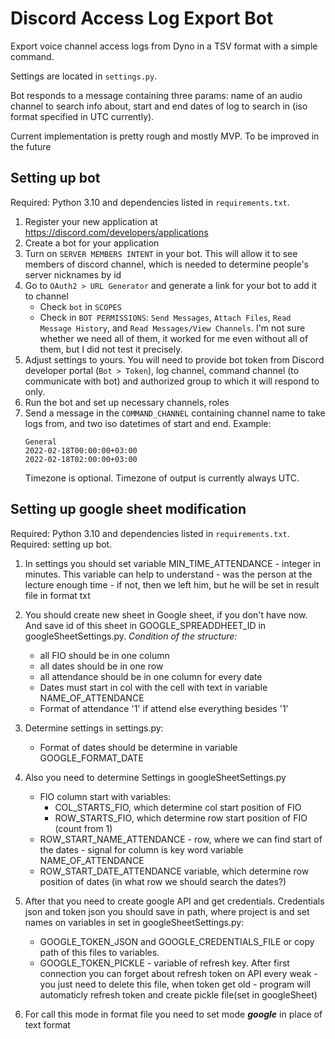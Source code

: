 # Discord Access Log Export Bot

Export voice channel access logs from Dyno in a TSV format with a simple command.

Settings are located in `settings.py`.

Bot responds to a message containing three params: name of an audio channel to search info about, start and end dates
of log to search in (iso format specified in UTC currently).

Current implementation is pretty rough and mostly MVP. To be improved in the future

## Setting up bot

Required: Python 3.10 and dependencies listed in `requirements.txt`.

1. Register your new application at https://discord.com/developers/applications
2. Create a bot for your application
3. Turn on `SERVER MEMBERS INTENT` in your bot. This will allow it to see members of discord channel, which is needed
   to determine people's server nicknames by id
4. Go to `OAuth2 > URL Generator` and generate a link for your bot to add it to channel
   * Check `bot` in `SCOPES`
   * Check in `BOT PERMISSIONS`: `Send Messages`, `Attach Files`, `Read Message History`, and `Read Messages/View Channels`.
   I'm not sure whether we need all of them, it worked for me even without all of them, but I did not test it precisely.
5. Adjust settings to yours. You will need to provide bot token from Discord developer portal (`Bot > Token`), log channel,
   command channel (to communicate with bot) and authorized group to which it will respond to only.
6. Run the bot and set up necessary channels, roles
7. Send a message in the `COMMAND_CHANNEL` containing channel name to take logs from, and two iso datetimes of start and end.
   Example:
   ```
   General
   2022-02-18T00:00:00+03:00
   2022-02-18T02:00:00+03:00
   ```
   Timezone is optional. Timezone of output is currently always UTC.

## Setting up google sheet modification

Required: Python 3.10 and dependencies listed in `requirements.txt`.
Required: setting up bot.

1. In settings you should set variable MIN_TIME_ATTENDANCE - integer in minutes. This variable can help to understand - was the person at the lecture enough time - if not, then we left him, but he will be set in result file in format txt
2. You should create new sheet in Google sheet, if you don't have now. And save id of this sheet in GOOGLE_SPREADDHEET_ID in googleSheetSettings.py. 
<i>Condition of the structure:</i>
   + all FIO should be in one column
   + all dates should be in one row
   + all attendance should be in one column for every date
   + Dates must start in col with the cell with text in variable NAME_OF_ATTENDANCE
   + Format of attendance '1' if attend else everything besides '1'
2. Determine settings in settings.py:
   + Format of dates should be determine in variable GOOGLE_FORMAT_DATE

3. Also you need to determine Settings in googleSheetSettings.py
   + FIO column start with variables:
      * COL_STARTS_FIO, which determine col start position of FIO 
      * ROW_STARTS_FIO, which determine row start position of FIO (count from 1)
   + ROW_START_NAME_ATTENDANCE - row, where we can find start of the dates - signal for column is key word variable NAME_OF_ATTENDANCE
   + ROW_START_DATE_ATTENDANCE variable, which determine row position of dates (in what row we should search the dates?)
4. After that you need to create google API and get credentials. Credentials json and token json you should save in path, where project is and set names on variables in set in googleSheetSettings.py:
   + GOOGLE_TOKEN_JSON and GOOGLE_CREDENTIALS_FILE or copy path of this files to variables.
   + GOOGLE_TOKEN_PICKLE - variable of refresh key. After first connection you can forget about refresh token on API every weak - you just need to delete this file, when token get old - program will automaticly refresh token and create pickle file(set in googleSheet)
5. For call this mode in format file you need to set mode <i><b>google</b></i> in place of text format
